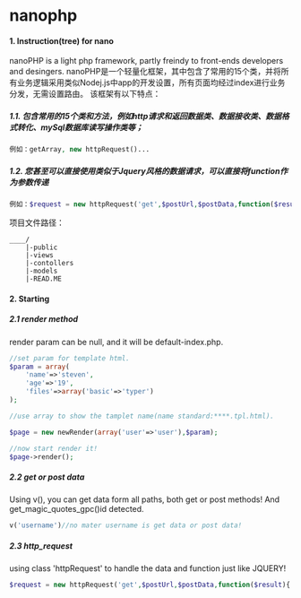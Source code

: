 #  nanophp
#### 1. Instruction(tree) for nano
nanoPHP is a light php framework, partly freindy to front-ends developers and desingers.
nanoPHP是一个轻量化框架，其中包含了常用的15个类，并将所有业务逻辑采用类似Nodej.js中app的开发设置，所有页面均经过index进行业务分发，无需设置路由。
该框架有以下特点：
##### 1.1. 包含常用的15个类和方法，例如http请求和返回数据类、数据接收类、数据格式转化、mySql数据库读写操作类等；
```php
例如：getArray, new httpRequest()...
```
##### 1.2. 您甚至可以直接使用类似于Jquery风格的数据请求，可以直接将function作为参数传递
```php
例如：$request = new httpRequest('get',$postUrl,$postData,function($result){ $reuslt ...});
```
项目文件路径：
```
____/
    |-public
    |-views
    |-contollers
    |-models
    |-READ.ME
```

#### 2. Starting

##### 2.1 render method
render param can be null, and it will be default-index.php.
```php
//set param for template html.
$param = array(
	'name'=>'steven',
	'age'=>'19',
	'files'=>array('basic'=>'typer')
);

//use array to show the tamplet name(name standard:****.tpl.html).

$page = new newRender(array('user'=>'user'),$param);

//now start render it!
$page->render();
```
##### 2.2 get or post data
Using v(), you can get data form all paths, both get or post methods! And get_magic_quotes_gpc()id detected.


```php
v('username')//no mater username is get data or post data!
```
##### 2.3 http_request
using class 'httpRequest' to handle the data and function just like JQUERY!

```php
$request = new httpRequest('get',$postUrl,$postData,function($result){ $reuslt ...});
```
